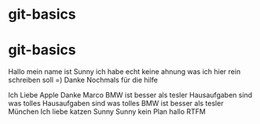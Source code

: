 # git-basics
# git-basics
Hallo
mein
name
ist
Sunny
ich
habe
echt
keine
ahnung
was 
ich
hier
rein
schreiben
soll
=)
Danke
Nochmals
für
die
hilfe

Ich Liebe Apple
Danke Marco
BMW ist besser als tesler
Hausaufgaben sind was tolles
Hausaufgaben sind was tolles
BMW ist besser als tesler
München
Ich liebe katzen
Sunny
Sunny
kein Plan
hallo
RTFM
